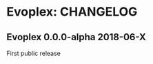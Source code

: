 Evoplex: CHANGELOG
==================

Evoplex 0.0.0-alpha 2018-06-X
-----------------------------

First public release


